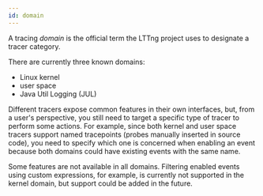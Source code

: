 ```yaml
---
id: domain
---
```


A tracing _domain_ is the official term the LTTng project uses to
designate a tracer category.

There are currently three known domains:

  * Linux kernel
  * user space
  * Java Util Logging (JUL)

Different tracers expose common features in their own interfaces, but,
from a user's perspective, you still need to target a specific type of
tracer to perform some actions. For example, since both kernel and user
space tracers support named tracepoints (probes manually inserted in
source code), you need to specify which one is concerned when enabling
an event because both domains could have existing events with the same
name.

Some features are not available in all domains. Filtering enabled
events using custom expressions, for example, is currently not
supported in the kernel domain, but support could be added in the
future.
